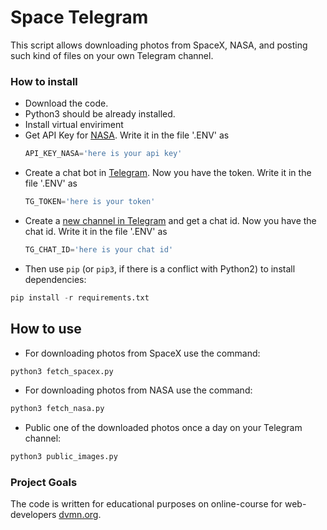 # Space Telegram

This script allows downloading photos from SpaceX, NASA, and posting such kind of files on your own Telegram channel.

### How to install

- Download the code.
- Python3 should be already installed. 
- Install virtual enviriment
- Get API Key for [NASA](https://api.nasa.gov). Write it in the file '.ENV' as
  ```python
  API_KEY_NASA='here is your api key'
  ```
- Create a chat bot in [Telegram](https://way23.ru/регистрация-бота-в-telegram.html). Now you have the token. Write it in the file '.ENV' as
  ```python
  TG_TOKEN='here is your token'
  ```
- Create a [new channel in Telegram](https://smmplanner.com/blog/otlozhennyj-posting-v-telegram/) and get a chat id. Now you have the chat id. Write it in the file '.ENV' as
  ```python
  TG_CHAT_ID='here is your chat id'
  ```
- Then use `pip` (or `pip3`, if there is a conflict with Python2) to install dependencies:
```python
pip install -r requirements.txt
```
## How to use

- For downloading photos from SpaceX use the command:
```python
python3 fetch_spacex.py
```
- For downloading photos from NASA use the command:
```python
python3 fetch_nasa.py
```
- Public one of the downloaded photos once a day on your Telegram channel:
```python
python3 public_images.py
```

### Project Goals

The code is written for educational purposes on online-course for web-developers [dvmn.org](https://dvmn.org/).
